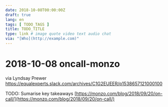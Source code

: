 ```yaml
---
date: 2018-10-08T00:00:00Z
draft: true
lang: en
tags: [ TODO_TAGS ]
title: TODO_TITLE
type: link # image quote video text audio chat
via: "[Who](http://example.com)"
---
```



# 2018-10-08 oncall-monzo

 
via Lyndsay Prewer
https://equalexperts.slack.com/archives/C1G2EUEER/p1538657121000100

TODO: Sumarise key takeaways
[https://monzo.com/blog/2018/09/20/on-call/](https://monzo.com/blog/2018/09/20/on-call/)

